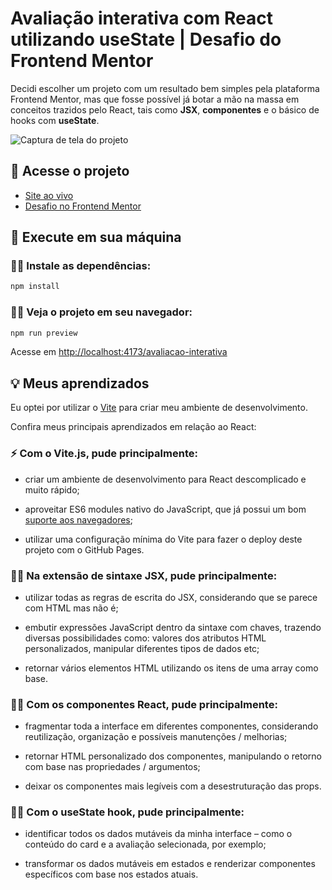 # Avaliação interativa com React utilizando useState | Desafio do Frontend Mentor

Decidi escolher um projeto com um resultado bem simples pela plataforma Frontend Mentor, mas que fosse possível já botar a mão na massa em conceitos trazidos pelo React, tais como **JSX**, **componentes** e o básico de hooks com **useState**.

![Captura de tela do projeto](https://user-images.githubusercontent.com/72027449/208747795-22f30fa6-28a5-46c3-a775-8a76f0d3969f.png)

## 🔗 Acesse o projeto

* [Site ao vivo](https://leo-henrique.github.io/avaliacao-interativa/)
* [Desafio no Frontend Mentor](https://www.frontendmentor.io/challenges/interactive-rating-component-koxpeBUmI)

## 🚀 Execute em sua máquina

### 👨‍💻 Instale as dependências:
```bash
npm install
```

### 👨‍💻 Veja o projeto em seu navegador:
```bash
npm run preview
```

Acesse em [http://localhost:4173/avaliacao-interativa](http://localhost:4173/avaliacao-interativa)

## 💡 Meus aprendizados

Eu optei por utilizar o [Vite](https://vitejs.dev/) para criar meu ambiente de desenvolvimento.

Confira meus principais aprendizados em relação ao React:

### ⚡ Com o Vite.js, pude principalmente:

* criar um ambiente de desenvolvimento para React descomplicado e muito rápido;

* aproveitar ES6 modules nativo do JavaScript, que já possui um bom [suporte aos navegadores](https://caniuse.com/?search=es6%20modules);

* utilizar uma configuração mínima do Vite para fazer o deploy deste projeto com o GitHub Pages.



### 👨‍💻 Na extensão de sintaxe JSX, pude principalmente:

* utilizar todas as regras de escrita do JSX, considerando que se parece com HTML mas não é;

* embutir expressões JavaScript dentro da sintaxe com chaves, trazendo diversas possibilidades como: valores dos atributos HTML personalizados, manipular diferentes tipos de dados etc;

* retornar vários elementos HTML utilizando os itens de uma array como base.

### 👨‍💻 Com os componentes React, pude principalmente:

* fragmentar toda a interface em diferentes componentes, considerando reutilização, organização e possíveis manutenções / melhorias;

* retornar HTML personalizado dos componentes, manipulando o retorno com base nas propriedades / argumentos;

* deixar os componentes mais legíveis com a desestruturação das props.

### 👨‍💻 Com o useState hook, pude principalmente:

* identificar todos os dados mutáveis da minha interface – como o conteúdo do card e a avaliação selecionada, por exemplo;

* transformar os dados mutáveis em estados e renderizar componentes específicos com base nos estados atuais.
